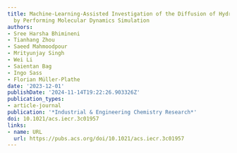 ```yaml
---
title: Machine-Learning-Assisted Investigation of the Diffusion of Hydrogen in Brine
  by Performing Molecular Dynamics Simulation
authors:
- Sree Harsha Bhimineni
- Tianhang Zhou
- Saeed Mahmoodpour
- Mrityunjay Singh
- Wei Li
- Saientan Bag
- Ingo Sass
- Florian Müller-Plathe
date: '2023-12-01'
publishDate: '2024-11-14T19:22:26.903326Z'
publication_types:
- article-journal
publication: '*Industrial & Engineering Chemistry Research*'
doi: 10.1021/acs.iecr.3c01957
links:
- name: URL
  url: https://pubs.acs.org/doi/10.1021/acs.iecr.3c01957
---
```

